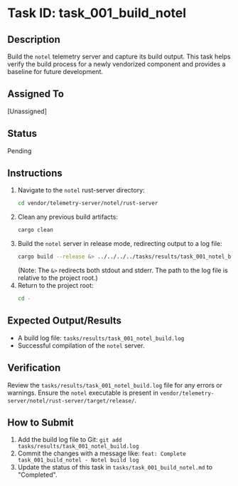 # Task ID: task_001_build_notel

## Description
Build the `notel` telemetry server and capture its build output. This task helps verify the build process for a newly vendorized component and provides a baseline for future development.

## Assigned To
[Unassigned]

## Status
Pending

## Instructions

1.  Navigate to the `notel` rust-server directory:
    ```bash
    cd vendor/telemetry-server/notel/rust-server
    ```
2.  Clean any previous build artifacts:
    ```bash
    cargo clean
    ```
3.  Build the `notel` server in release mode, redirecting output to a log file:
    ```bash
    cargo build --release &> ../../../../tasks/results/task_001_notel_build.log
    ```
    (Note: The `&>` redirects both stdout and stderr. The path to the log file is relative to the project root.)
4.  Return to the project root:
    ```bash
    cd -
    ```

## Expected Output/Results
*   A build log file: `tasks/results/task_001_notel_build.log`
*   Successful compilation of the `notel` server.

## Verification
Review the `tasks/results/task_001_notel_build.log` file for any errors or warnings. Ensure the `notel` executable is present in `vendor/telemetry-server/notel/rust-server/target/release/`.

## How to Submit
1.  Add the build log file to Git: `git add tasks/results/task_001_notel_build.log`
2.  Commit the changes with a message like: `feat: Complete task_001_build_notel - Notel build log`
3.  Update the status of this task in `tasks/task_001_build_notel.md` to "Completed".
